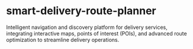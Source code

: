 # smart-delivery-route-planner
Intelligent navigation and discovery platform for delivery services, integrating interactive maps, points of interest (POIs), and advanced route optimization to streamline delivery operations.
